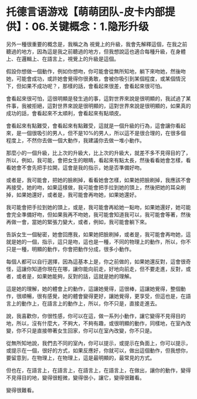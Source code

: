 # 托德言语游戏【萌萌团队-皮卡内部提供】：06.关键概念：1.隐形升级

另外一種很重要的概念是，我稱之為 視覺上的升級，我會先解釋這個，在我之前聽過的地方，因為這是我之前聽過的地方，但我想說這也適合每種升級，在身體上、在邏輯上、在語言上，視覺上的升級是這個。

假設你想做一個動作，例如你想吻，你可能會從無所知地，躺下來吻她，然後吻她，可能會成功，或許她會覺得你很勇敢，會被你吸引到某個程度，或某個情況下，但如果不成功呢？，那樣的話，會看起來很差，會看起來很可怕。

會看起來很可怕，這很明顯是發生過的事，這對世界來說是很明顯的，我試過了某件事，我被拒絕，這對世界來說是很明顯的，這對世界來說是很明顯的，如果真的成功的話，會看起來不太順利，會看起來有點頑皮。

會看起來有點難受，會看起來有點難受，這就是一個升級的行為，這會讓你看起來，是一個很吸引的男人，但不是10%的男人，所以這不是很合理的，在很多個程度上，不然你去做一個大動作，我建議你去做一堆小動作。

那麼小的一個升級，比上次的升級大，比上次的升級大，就差不多不見得目的了，所以，例如，我可能，會把女生的眼睛，看起來有點太長，然後看看她會怎樣，看看她會不會先把手拉開，這會是我的指示，她是否準備好吻。

或者是，我可能會，把她的臉刷掉，看看她會怎樣，如果她把臉刷掉，我應該不會再接受，她的吻，如果這樣做，我可能會把手拉到她的頭上，然後把她的耳朵刷掉，如果她還好，或者是，我可能會再吻她，如果她還好。

我可能會把手拉到她的頭上，或是，我可能會再給她一點吻，如果她還好，她可能會完全準備好吻，但如果我再不吻她，我可能會知道我可以，我可能會等著，然後再做一會，當她的緊張力變大，或者，例如，我可能會躺下來。

告訴女生一個秘密，她會回應我，如果她把臉刷掉，或者是，我可能會再吻她，這就是她的一個，指示，這只是吻，這也是一種，不同的物理上的動作，所以，你不只是一種，明顯的動作，你會把動作分成，很多小動作。

每個人都可以自行選擇，因為這基本上是，你之前做的，如果她還反對，這會很奇怪，這讓你知道你現在在哪，讓你能向前走，好地向前走，但不要走進，反對，或者，或者是，如果她能夠，反對的話，這就是她的理解。

這是她的理解，她的體會上的動作，這讓她覺得，這很棒，這讓她覺得，整個動作，很順暢，很有感覺，她的體會變得更好，讓她覺得，更享受，但這也是，在語言上的動作上，在語言上的動作上，所以，你不只是，直接走進去。

說，我喜歡你，你很性感，你可以在這，做一系列小動作，讓它變得不見得目的地，所以，沒有什麼大，不夠大，不夠有趣，或很明顯的動作，同樣地，在室內改變，你不只是直接帶著女生回家，你可以在室內改變，你不只是。

從無所知地說，我們去不同的室內，你可以提示，或提示在負面上，你可以提示，或提示在一個，很好的方式，如果反應好，你就可以，做出這個動作，但我想你，要留意到，在物理上，在物理上，這是最明顯的，最常見的方式。

但也在，在語言上，在語言上，在語言上，在語言上，在做出，讓你的動作，變得不見得目的地，變得很輕微，變得很小，讓它，變得很難看。

變得很難看。